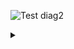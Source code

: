 ![Test diag2](https://g.gravizo.com/source/svg/ansible_class?https://raw.githubusercontent.com/1gog/kvm_ansible/master/ansible_class.md)
<details>
<summary></summary>
ansible_class
/**
*@opt commentname
*@note  some note
*/
class Structural{}

/**
*@opt all
*@note Class
*/
class Counter extends Structural {
        static public int counter;
        public int getCounter();
}
class RunningCounter extends Counter{}

ansible_class
</details>